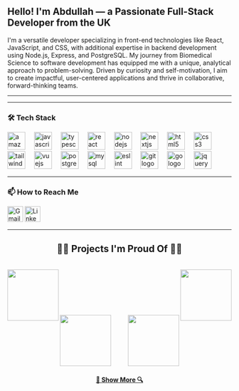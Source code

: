 <h2 align="left">Hello! I'm Abdullah — a Passionate Full-Stack Developer from the UK</h2>

<p align="left">
  I'm a versatile developer specializing in front-end technologies like React, JavaScript, and CSS, with additional expertise in backend development using Node.js, Express, and PostgreSQL. My journey from Biomedical Science to software development has equipped me with a unique, analytical approach to problem-solving. Driven by curiosity and self-motivation, I aim to create impactful, user-centered applications and thrive in collaborative, forward-thinking teams.
</p>


---

<!-- ### 🔥 My GitHub Stats
<div align="center">
<!--   <img src="https://github-readme-stats.vercel.app/api?username=abduelamin&hide_title=false&hide_rank=false&show_icons=true&include_all_commits=true&count_private=true&disable_animations=false&theme=dracula&locale=en&hide_border=false" height="150" alt="stats graph"  />
<img src="https://github-readme-stats.vercel.app/api/top-langs?username=abduelamin&locale=en&hide_title=false&layout=compact&card_width=320&langs_count=5&theme=dracula&hide_border=false" height="150" alt="languages graph"  />
  <div align="center">
  <img src="https://streak-stats.demolab.com?user=abduelamin&locale=en&mode=daily&theme=dark&hide_border=false&border_radius=5&order=3" height="220" alt="streak graph"  /> 
</div>
</div> -->

---

### 🛠️ Tech Stack
<div align="left">
  <img src="https://skillicons.dev/icons?i=aws" height="40" alt="amazonwebservices logo"  />
  <img width="12" />
  <img src="https://cdn.jsdelivr.net/gh/devicons/devicon/icons/javascript/javascript-original.svg" height="40" alt="javascript logo"  />
  <img width="12" />
  <img src="https://cdn.jsdelivr.net/gh/devicons/devicon/icons/typescript/typescript-original.svg" height="40" alt="typescript logo"  />
  <img width="12" />
  <img src="https://cdn.jsdelivr.net/gh/devicons/devicon/icons/react/react-original.svg" height="40" alt="react logo"  />
  <img width="12" />
  <img src="https://cdn.simpleicons.org/nodedotjs/339933" height="40" alt="nodejs logo"  />
  <img width="12" />
  <img src="https://cdn.jsdelivr.net/gh/devicons/devicon/icons/nextjs/nextjs-original.svg" height="40" alt="nextjs logo"  />
  <img width="12" />
  <img src="https://cdn.simpleicons.org/html5/E34F26" height="40" alt="html5 logo"  />
  <img width="12" />
  <img src="https://cdn.jsdelivr.net/gh/devicons/devicon/icons/css3/css3-original.svg" height="40" alt="css3 logo"  />
  <img width="12" />
  <img src="https://cdn.simpleicons.org/tailwindcss/06B6D4" height="40" alt="tailwindcss logo"  />
  <img width="12" />
  <img src="https://cdn.jsdelivr.net/gh/devicons/devicon/icons/vuejs/vuejs-original.svg" height="40" alt="vuejs logo"  />
  <img width="12" />
  <img src="https://cdn.jsdelivr.net/gh/devicons/devicon/icons/postgresql/postgresql-original.svg" height="40" alt="postgresql logo"  />
  <img width="12" />
  <img src="https://cdn.simpleicons.org/mysql/4479A1" height="40" alt="mysql logo"  />
  <img width="12" />
  <img src="https://cdn.jsdelivr.net/gh/devicons/devicon/icons/eslint/eslint-original.svg" height="40" alt="eslint logo"  />
  <img width="12" />
  <img src="https://cdn.jsdelivr.net/gh/devicons/devicon/icons/git/git-original.svg" height="40" alt="git logo"  />
  <img width="12" />
  <img src="https://cdn.jsdelivr.net/gh/devicons/devicon/icons/go/go-original.svg" height="40" alt="go logo"  />
  <img width="12" />
  <img src="https://cdn.jsdelivr.net/gh/devicons/devicon/icons/jquery/jquery-original.svg" height="40" alt="jquery logo"  />
</div>

---

### 📫 How to Reach Me
<div align="left">
  <a href="mailto:aelamin.dev@gmail.com" title="Gmail"><img src="https://img.shields.io/static/v1?message=Gmail&logo=gmail&label=&color=D14836&logoColor=white&labelColor=&style=for-the-badge" height="35" alt="Gmail" /></a>
  <a href="https://www.linkedin.com/in/abdullahelamin/" title="LinkedIn"><img src="https://img.shields.io/static/v1?message=LinkedIn&logo=linkedin&label=&color=0077B5&logoColor=white&labelColor=&style=for-the-badge" height="35" alt="LinkedIn" /></a>
</div>

---

<h2 align="center">👨‍💻 Projects I'm Proud Of 👨‍💻</h2>
<br>
<div width="100%" align="center">
  <a align="left" href="https://github.com/abduelamin/DreamTravel" title="DreamTravel">
    <img align="left" height="115" src="https://github-readme-stats.vercel.app/api/pin/?username=abduelamin&repo=DreamTravel&theme=react&border_color=61dafb&border_radius=10&show_owner=false">
  </a>
  <a align="right" href="https://github.com/abduelamin/CartSwipe" title="CartSwipe">
    <img align="right" height="115" src="https://github-readme-stats.vercel.app/api/pin/?username=abduelamin&repo=CartSwipe&theme=react&border_color=61dafb&border_radius=10&show_owner=false">
  </a>
</div>
<br/><br/><br/><br/><br/><br/>
<div width="100%" align="center">
  <a align="left" href="https://github.com/abduelamin/Study-Buddy" title="Study Buddy">
    <img align="left" height="115" src="https://github-readme-stats.vercel.app/api/pin/?username=abduelamin&repo=Study-Buddy&theme=react&border_color=61dafb&border_radius=10&show_owner=false">
  </a>
  <a align="right" href="https://github.com/abduelamin/CryptoPulse" title="CryptoPulse">
    <img align="right" height="115" src="https://github-readme-stats.vercel.app/api/pin/?username=abduelamin&repo=CryptoPulse&theme=react&border_color=61dafb&border_radius=10&show_owner=false">
  </a>
</div>


<br/><br/><br/><br/><br/><br/>

<h4 align="center">
  <a href="https://github.com/abduelamin?tab=repositories" title="Show Repositories">🔎 Show More 🔍</a>
</h4>
